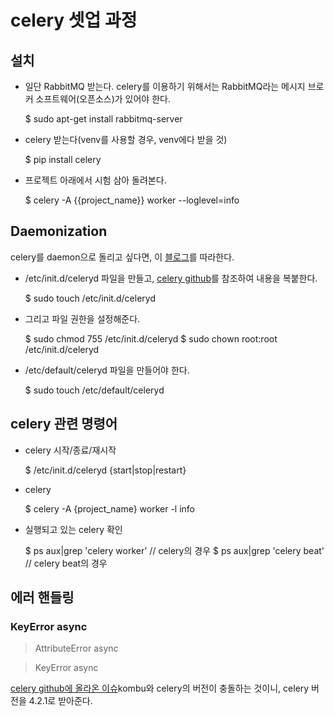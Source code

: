 # celery 셋업 과정

## 설치
- 일단 RabbitMQ 받는다. celery를 이용하기 위해서는 RabbitMQ라는 메시지 브로커 소프트웨어(오픈소스)가 있어야 한다. 
    
    
    $ sudo apt-get install rabbitmq-server


- celery 받는다(venv를 사용할 경우, venv에다 받을 것)


    $ pip install celery
    

- 프로젝트 아래에서 시험 삼아 돌려본다.


    $ celery -A {{project_name}} worker --loglevel=info
    
    
## Daemonization
celery를 daemon으로 돌리고 싶다면, 이 [블로그](https://pythad.github.io/articles/2016-12/how-to-run-celery-as-a-daemon-in-production)를 따라한다.
- /etc/init.d/celeryd 파일을 만들고, [celery github](https://github.com/celery/celery/blob/master/extra/generic-init.d/celeryd)를 참조하여 내용을 복붙한다.


    $ sudo touch /etc/init.d/celeryd
    
- 그리고 파일 권한을 설정해준다.


    $ sudo chmod 755 /etc/init.d/celeryd
    $ sudo chown root:root /etc/init.d/celeryd
    
    
- /etc/default/celeryd 파일을 만들어야 한다.


    $ sudo touch /etc/default/celeryd
    
    
    
## celery 관련 명령어
- celery 시작/종료/재시작


    $ /etc/init.d/celeryd {start|stop|restart}


- celery  


    $ celery -A {project_name} worker -l info

- 실행되고 있는 celery 확인


    $ ps aux|grep 'celery worker'   // celery의 경우
    $ ps aux|grep 'celery beat'     // celery beat의 경우

    
## 에러 핸들링
### KeyError async

> AttributeError async

> KeyError async

 [celery github에 올라온 이슈](https://github.com/celery/kombu/issues/870)kombu와 celery의 버전이 충돌하는 것이니, celery 버전을 4.2.1로 받아준다.